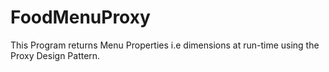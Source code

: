 # FoodMenuProxy
This Program returns Menu Properties i.e dimensions at run-time using the Proxy Design Pattern.
